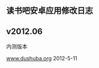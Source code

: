 读书吧安卓应用修改日志
-------------------------

v2012.06
-------------------------
内测版本


www.dushuba.org
2012-5-11